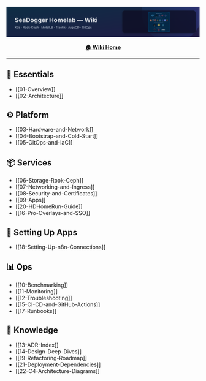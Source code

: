 ![wiki-banner.svg](images/wiki-banner.svg)

<div align="center">

**[🏠 Wiki Home](Home)**

</div>

---

## 🧭 Essentials
- [[01-Overview]]
- [[02-Architecture]]

## ⚙️ Platform
- [[03-Hardware-and-Network]]
- [[04-Bootstrap-and-Cold-Start]]
- [[05-GitOps-and-IaC]]

## 📦 Services
- [[06-Storage-Rook-Ceph]]
- [[07-Networking-and-Ingress]]
- [[08-Security-and-Certificates]]
- [[09-Apps]]
- [[20-HDHomeRun-Guide]]
- [[16-Pro-Overlays-and-SSO]]

## 🧩 Setting Up Apps
- [[18-Setting-Up-n8n-Connections]]

## 📊 Ops
- [[10-Benchmarking]]
- [[11-Monitoring]]
- [[12-Troubleshooting]]
- [[15-CI-CD-and-GitHub-Actions]]
- [[17-Runbooks]]

## 🧠 Knowledge
- [[13-ADR-Index]]
- [[14-Design-Deep-Dives]]
- [[19-Refactoring-Roadmap]]
- [[21-Deployment-Dependencies]]
- [[22-C4-Architecture-Diagrams]]

